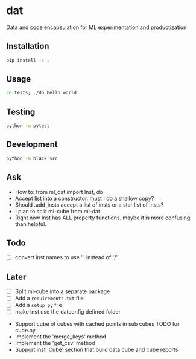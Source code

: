 # dat
Data and code encapsulation for ML experimentation and productization


## Installation

```bash
pip install -e .
```

## Usage

```bash
cd tests; ./do hello_world
```

## Testing

```bash
python -m pytest
```

## Development

```bash
python -m black src
```

## Ask
- How to: from ml_dat import Inst, do
- Accept list into a constructor.  must I do a shallow copy?
- Should .add_insts accept a list of insts or a star list of insts?
- I plan to split ml-cube from ml-dat
- Right now Inst has ALL property functions.  maybe it is more confusing than helpful.  

## Todo
- [ ] convert inst names to use '.' instead of '/'

## Later
- [ ] Split ml-cube into a separate package
- [ ] Add a `requirements.txt` file
- [ ] Add a `setup.py` file
- [ ] make inst use the datconfig defined folder 
- Support cube of cubes with cached points in sub cubes
TODO for cube.py
- Implement the 'merge_keys' method
- Implement the 'get_csv' method
- Support inst 'Cube' section that build data cube and cube reports
